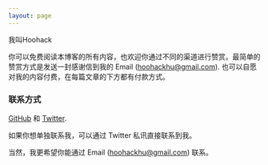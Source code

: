 ```yaml
---
layout: page
---
```


我叫Hoohack

你可以免费阅读本博客的所有内容，也欢迎你通过不同的渠道进行赞赏。最简单的赞赏方式是发送一封感谢信到我的 Email (hoohackhu@gmail.com). 也可以自愿对我的内容付费，在每篇文章的下方都有付款方式。

### 联系方式

[GitHub](https://github.com/hoohack) 和 [Twitter](https://twitter.com/hoohack_). 

如果你想单独联系我，可以通过 Twitter 私讯直接联系到我。

当然，我更希望你能通过 Email (hoohackhu@gmail.com) 联系。


